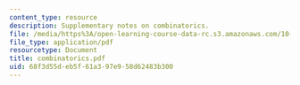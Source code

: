 ```yaml
---
content_type: resource
description: Supplementary notes on combinatorics.
file: /media/https%3A/open-learning-course-data-rc.s3.amazonaws.com/10-40-chemical-engineering-thermodynamics-fall-2003/68f3d55deb5f61a397e958d62483b300_combinatorics.pdf
file_type: application/pdf
resourcetype: Document
title: combinatorics.pdf
uid: 68f3d55d-eb5f-61a3-97e9-58d62483b300
---
```

